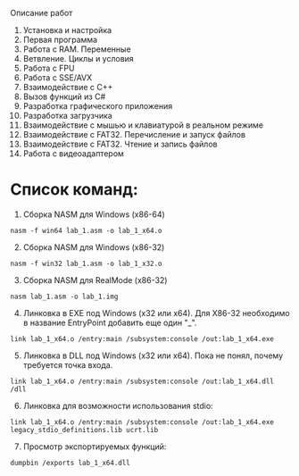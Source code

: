 Описание работ
1. Установка и настройка
2. Первая программа
3. Работа с RAM. Переменные
4. Ветвление. Циклы и условия
5. Работа с FPU
6. Работа с SSE/AVX
7. Взаимодействие с C++
8. Вызов функций из C#
9. Разработка графического приложения
10. Разработка загрузчика
11. Взаимодействие с мышью и клавиатурой в реальном режиме
12. Взаимодействие с FAT32. Перечисление и запуск файлов
13. Взаимодействие с FAT32. Чтение и запись файлов
14. Работа с видеоадаптером

# Список команд:

1. Сборка NASM для Windows (x86-64)
```
nasm -f win64 lab_1.asm -o lab_1_x64.o
```

2. Сборка NASM для Windows (x86-32)
```
nasm -f win32 lab_1.asm -o lab_1_x32.o
```

3. Сборка NASM для RealMode (x86-32)
```
nasm lab_1.asm -o lab_1.img
```

4. Линковка в EXE под Windows (x32 или x64). Для X86-32 необходимо в название EntryPoint добавить еще один "_".
```
link lab_1_x64.o /entry:main /subsystem:console /out:lab_1_x64.exe
```

5. Линковка в DLL под Windows (x32 или x64). Пока не понял, почему требуется точка входа.
```
link lab_1_x64.o /entry:main /subsystem:console /out:lab_1_x64.dll /dll
```

6. Линковка для возможности использования stdio:
```
link lab_1_x64.o /entry:main /subsystem:console /out:lab_1_x64.exe legacy_stdio_definitions.lib ucrt.lib
```

7. Просмотр экспортируемых функций:
```
dumpbin /exports lab_1_x64.dll
```
